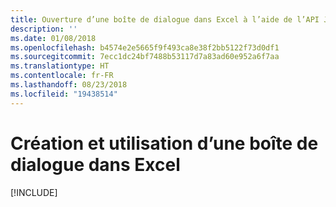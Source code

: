 ```yaml
---
title: Ouverture d’une boîte de dialogue dans Excel à l’aide de l’API JavaScript pour Office
description: ''
ms.date: 01/08/2018
ms.openlocfilehash: b4574e2e5665f9f493ca8e38f2bb5122f73d0df1
ms.sourcegitcommit: 7ecc1dc24bf7488b53117d7a83ad60e952a6f7aa
ms.translationtype: HT
ms.contentlocale: fr-FR
ms.lasthandoff: 08/23/2018
ms.locfileid: "19438514"
---
```

# <a name="create-and-use-a-dialog-in-excel"></a>Création et utilisation d’une boîte de dialogue dans Excel

[!INCLUDE[](../includes/excel-tutorial-open-dialog.md)]